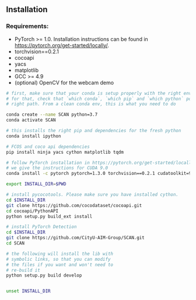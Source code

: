 ## Installation

### Requirements:
- PyTorch >= 1.0. Installation instructions can be found in https://pytorch.org/get-started/locally/.
- torchvision==0.2.1
- cocoapi
- yacs
- matplotlib
- GCC >= 4.9
- (optional) OpenCV for the webcam demo

```bash
# first, make sure that your conda is setup properly with the right environment
# for that, check that `which conda`, `which pip` and `which python` points to the
# right path. From a clean conda env, this is what you need to do

conda create --name SCAN python=3.7
conda activate SCAN

# this installs the right pip and dependencies for the fresh python
conda install ipython

# FCOS and coco api dependencies
pip install ninja yacs cython matplotlib tqdm

# follow PyTorch installation in https://pytorch.org/get-started/locally/
# we give the instructions for CUDA 9.0
conda install -c pytorch pytorch=1.3.0 torchvision==0.2.1 cudatoolkit=9.0

export INSTALL_DIR=$PWD

# install pycocotools. Please make sure you have installed cython.
cd $INSTALL_DIR
git clone https://github.com/cocodataset/cocoapi.git
cd cocoapi/PythonAPI
python setup.py build_ext install

# install PyTorch Detection
cd $INSTALL_DIR
git clone https://github.com/CityU-AIM-Group/SCAN.git
cd SCAN

# the following will install the lib with
# symbolic links, so that you can modify
# the files if you want and won't need to
# re-build it
python setup.py build develop


unset INSTALL_DIR

